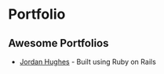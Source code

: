 # Portfolio

## Awesome Portfolios

- [Jordan Hughes](https://portfolio.jordanhudgens.com/) - Built using Ruby on Rails
